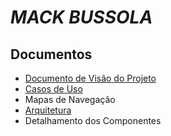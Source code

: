 # *MACK BUSSOLA*

## Documentos

* [Documento de Visão do Projeto](1-visao/)
* [Casos de Uso](2-casos-de-uso/)
* Mapas de Navegação
* [Arquitetura](3-arquitetura/)
* Detalhamento dos Componentes

